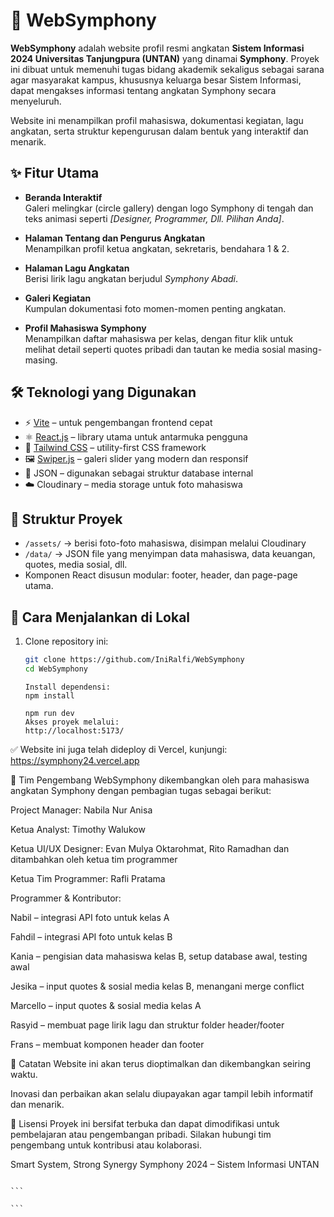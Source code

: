 # 🎵 WebSymphony

**WebSymphony** adalah website profil resmi angkatan **Sistem Informasi 2024 Universitas Tanjungpura (UNTAN)** yang dinamai **Symphony**. Proyek ini dibuat untuk memenuhi tugas bidang akademik sekaligus sebagai sarana agar masyarakat kampus, khususnya keluarga besar Sistem Informasi, dapat mengakses informasi tentang angkatan Symphony secara menyeluruh.

Website ini menampilkan profil mahasiswa, dokumentasi kegiatan, lagu angkatan, serta struktur kepengurusan dalam bentuk yang interaktif dan menarik.

## ✨ Fitur Utama

-   **Beranda Interaktif**  
    Galeri melingkar (circle gallery) dengan logo Symphony di tengah dan teks animasi seperti _[Designer, Programmer, Dll. Pilihan Anda]_.

-   **Halaman Tentang dan Pengurus Angkatan**  
    Menampilkan profil ketua angkatan, sekretaris, bendahara 1 & 2.

-   **Halaman Lagu Angkatan**  
    Berisi lirik lagu angkatan berjudul _Symphony Abadi_.

-   **Galeri Kegiatan**  
    Kumpulan dokumentasi foto momen-momen penting angkatan.

-   **Profil Mahasiswa Symphony**  
    Menampilkan daftar mahasiswa per kelas, dengan fitur klik untuk melihat detail seperti quotes pribadi dan tautan ke media sosial masing-masing.

## 🛠️ Teknologi yang Digunakan

-   ⚡ [Vite](https://vitejs.dev/) – untuk pengembangan frontend cepat
-   ⚛️ [React.js](https://reactjs.org/) – library utama untuk antarmuka pengguna
-   💨 [Tailwind CSS](https://tailwindcss.com/) – utility-first CSS framework
-   🖼️ [Swiper.js](https://swiperjs.com/) – galeri slider yang modern dan responsif
-   📂 JSON – digunakan sebagai struktur database internal
-   ☁️ Cloudinary – media storage untuk foto mahasiswa

## 🧾 Struktur Proyek

-   `/assets/` → berisi foto-foto mahasiswa, disimpan melalui Cloudinary
-   `/data/` → JSON file yang menyimpan data mahasiswa, data keuangan, quotes, media sosial, dll.
-   Komponen React disusun modular: footer, header, dan page-page utama.

## 🚀 Cara Menjalankan di Lokal

1. Clone repository ini:

    ```bash
    git clone https://github.com/IniRalfi/WebSymphony
    cd WebSymphony

    ```

    ```
    Install dependensi:
    npm install
    ```

    ```
    npm run dev
    Akses proyek melalui:
    http://localhost:5173/
    ```

✅ Website ini juga telah dideploy di Vercel,
kunjungi: https://symphony24.vercel.app

👥 Tim Pengembang
WebSymphony dikembangkan oleh para mahasiswa angkatan Symphony dengan pembagian tugas sebagai berikut:

Project Manager: Nabila Nur Anisa

Ketua Analyst: Timothy Walukow

Ketua UI/UX Designer: Evan Mulya Oktarohmat, Rito Ramadhan dan ditambahkan oleh ketua tim programmer

Ketua Tim Programmer: Rafli Pratama

Programmer & Kontributor:

Nabil – integrasi API foto untuk kelas A

Fahdil – integrasi API foto untuk kelas B

Kania – pengisian data mahasiswa kelas B, setup database awal, testing awal

Jesika – input quotes & sosial media kelas B, menangani merge conflict

Marcello – input quotes & sosial media kelas A

Rasyid – membuat page lirik lagu dan struktur folder header/footer

Frans – membuat komponen header dan footer

📌 Catatan
Website ini akan terus dioptimalkan dan dikembangkan seiring waktu.

Inovasi dan perbaikan akan selalu diupayakan agar tampil lebih informatif dan menarik.

📄 Lisensi
Proyek ini bersifat terbuka dan dapat dimodifikasi untuk pembelajaran atau pengembangan pribadi. Silakan hubungi tim pengembang untuk kontribusi atau kolaborasi.

Smart System, Strong Synergy
Symphony 2024 – Sistem Informasi UNTAN

````

```

```
````
